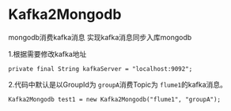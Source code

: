 # Kafka2Mongodb
mongodb消费kafka消息  实现kafka消息同步入库mongodb

1.根据需要修改kafka地址
```$xslt
private final String kafkaServer = "localhost:9092";
```
2.代码中默认是以GroupId为 `groupA`消费Topic为 `flume1`的kafka消息。
```$xslt
Kafka2Mongodb test1 = new Kafka2Mongodb("flume1", "groupA");
```